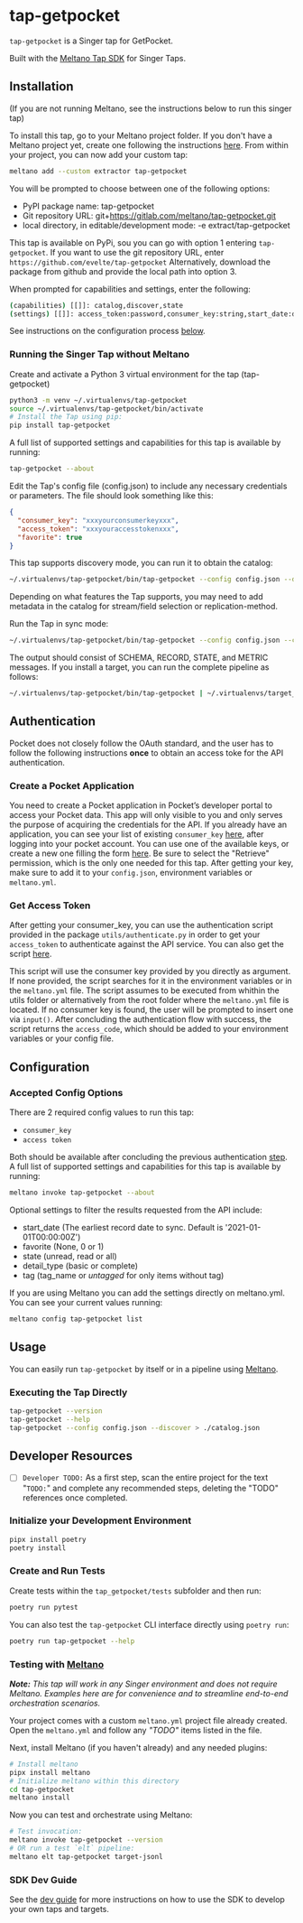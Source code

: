 # tap-getpocket

`tap-getpocket` is a Singer tap for GetPocket.

Built with the [Meltano Tap SDK](https://sdk.meltano.com) for Singer Taps.

## Installation

(If you are not running Meltano, see the instructions below to run this singer tap) 

To install this tap, go to your Meltano project folder. If you don't have a Meltano project yet, create one following 
the instructions [here](https://meltano.com/docs/getting-started.html#create-your-meltano-project).
From within your project, you can now add your custom tap:
```bash
meltano add --custom extractor tap-getpocket
```
You will be prompted to choose between one of the following options:
- PyPI package name:
    tap-getpocket
- Git repository URL:
    git+https://gitlab.com/meltano/tap-getpocket.git
- local directory, in editable/development mode:
    -e extract/tap-getpocket

This tap is available on PyPi, sou you can go with option 1 entering `tap-getpocket`.
If you want to use the git repository URL, enter `https://github.com/evelte/tap-getpocket`
Alternatively, download the package from github and provide the local path into option 3.

When prompted for capabilities and settings, enter the following:
```bash
(capabilities) [[]]: catalog,discover,state
(settings) [[]]: access_token:password,consumer_key:string,start_date:date_iso8601,favorite:boolean,state:string,detail_type:string,tag:string
```

See instructions on the configuration process [below](#Configuration).

### Running the Singer Tap without Meltano
Create and activate a Python 3 virtual environment for the tap (tap-getpocket)

```bash
python3 -m venv ~/.virtualenvs/tap-getpocket
source ~/.virtualenvs/tap-getpocket/bin/activate
# Install the Tap using pip:
pip install tap-getpocket
```

A full list of supported settings and capabilities for this tap is available by running:

```bash
tap-getpocket --about
```

Edit the Tap's config file (config.json) to include any necessary credentials or parameters. The file should look something like this:
```json
{
  "consumer_key": "xxxyourconsumerkeyxxx",
  "access_token": "xxxyouraccesstokenxxx",
  "favorite": true
}
```

This tap supports discovery mode, you can run it to obtain the catalog:

```bash
~/.virtualenvs/tap-getpocket/bin/tap-getpocket --config config.json --discover > catalog.json
``` 
Depending on what features the Tap supports, you may need to add metadata in the catalog for stream/field selection or replication-method.

Run the Tap in sync mode:

```bash
~/.virtualenvs/tap-getpocket/bin/tap-getpocket --config config.json --catalog catalog.json
```

The output should consist of SCHEMA, RECORD, STATE, and METRIC messages.
If you install a target, you can run the complete pipeline as follows:

```bash
~/.virtualenvs/tap-getpocket/bin/tap-getpocket | ~/.virtualenvs/target_jsonl/bin/target-jsonl --config config.json
```

## Authentication

Pocket does not closely follow the OAuth standard, and the user has to follow the following instructions **once** to 
obtain an access toke for the API authentication.

### Create a Pocket Application

You need to create a Pocket application in Pocket’s developer portal to access your Pocket data. This app will only 
visible to you and only serves the purpose of acquiring the credentials for the API.
If you already have an application, you can see your list of existing `consumer_key`
[here](https://getpocket.com/developer/apps/), after logging into your pocket account. You can use one of the available 
keys, or create a new one filling the form [here](https://getpocket.com/developer/apps/new/). Be sure to select the 
"Retrieve" permission, which is the only one needed for this tap.
After getting your key, make sure to add it to your `config.json`, environment variables or `meltano.yml`.

### Get Access Token

After getting your consumer_key, you can use the authentication script provided in the package `utils/authenticate.py`
in order to get your `access_token` to authenticate against the API service. You can also get the script 
[here](https://github.com/evelte/tap-getpocket/blob/master/utils/authenticate.py).

This script will use the consumer key provided by you directly as argument. If none provided, the script searches for
it in the environment variables or in the `meltano.yml` file. The script assumes to be executed from whithin the utils
folder or alternatively from the root folder where the `meltano.yml` file is located. If no consumer key is found, the 
user will be prompted to insert one via `input()`.
After concluding the authentication flow with success, the script returns the `access_code`, which should be added to 
your environment variables or your config file.

## Configuration

### Accepted Config Options

There are 2 required config values to run this tap:
* `consumer_key`
* `access token`

Both should be available after concluding the previous authentication [step](#Get-Access-Token). A full list of 
supported settings and capabilities for this tap is available by running:
```bash
meltano invoke tap-getpocket --about
```

Optional settings to filter the results requested from the API include:
* start_date (The earliest record date to sync. Default is '2021-01-01T00:00:00Z')
* favorite (None, 0 or 1)
* state (unread, read or all)
* detail_type (basic or complete)
* tag (tag_name or _untagged_ for only items without tag)

If you are using Meltano you can add the settings directly on meltano.yml. You can see your current values running:
```bash
meltano config tap-getpocket list
```

## Usage

You can easily run `tap-getpocket` by itself or in a pipeline using [Meltano](https://meltano.com/).

### Executing the Tap Directly

```bash
tap-getpocket --version
tap-getpocket --help
tap-getpocket --config config.json --discover > ./catalog.json
```

## Developer Resources

- [ ] `Developer TODO:` As a first step, scan the entire project for the text "`TODO:`" and complete any recommended steps, deleting the "TODO" references once completed.

### Initialize your Development Environment

```bash
pipx install poetry
poetry install
```

### Create and Run Tests

Create tests within the `tap_getpocket/tests` subfolder and
  then run:

```bash
poetry run pytest
```

You can also test the `tap-getpocket` CLI interface directly using `poetry run`:

```bash
poetry run tap-getpocket --help
```

### Testing with [Meltano](https://www.meltano.com)

_**Note:** This tap will work in any Singer environment and does not require Meltano.
Examples here are for convenience and to streamline end-to-end orchestration scenarios._

Your project comes with a custom `meltano.yml` project file already created. Open the `meltano.yml` and follow any _"TODO"_ items listed in
the file.

Next, install Meltano (if you haven't already) and any needed plugins:

```bash
# Install meltano
pipx install meltano
# Initialize meltano within this directory
cd tap-getpocket
meltano install
```

Now you can test and orchestrate using Meltano:

```bash
# Test invocation:
meltano invoke tap-getpocket --version
# OR run a test `elt` pipeline:
meltano elt tap-getpocket target-jsonl
```

### SDK Dev Guide

See the [dev guide](https://sdk.meltano.com/en/latest/dev_guide.html) for more instructions on how to use the SDK to 
develop your own taps and targets.
